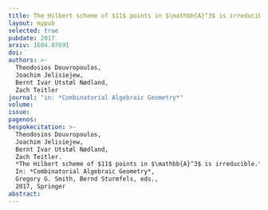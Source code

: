 ```yaml
---
title: The Hilbert scheme of $11$ points in $\mathbb{A}^3$ is irreducible
layout: mypub
selected: true
pubdate: 2017
arxiv: 1604.07691
doi:
authors: >-
  Theodosios Douvropoulos,
  Joachim Jelisiejew,
  Bernt Ivar Utstøl Nødland,
  Zach Teitler
journal: "in: *Combinatorial Algebraic Geometry*"
volume:
issue:
pagenos:
bespokecitation: >-
  Theodosios Douvropoulos,
  Joachim Jelisiejew,
  Bernt Ivar Utstøl Nødland,
  Zach Teitler.
  *The Hilbert scheme of $11$ points in $\mathbb{A}^3$ is irreducible.*
  In: *Combinatorial Algebraic Geometry*,
  Gregory G. Smith, Bernd Sturmfels, eds.,
  2017, Springer
abstract:
---
```

